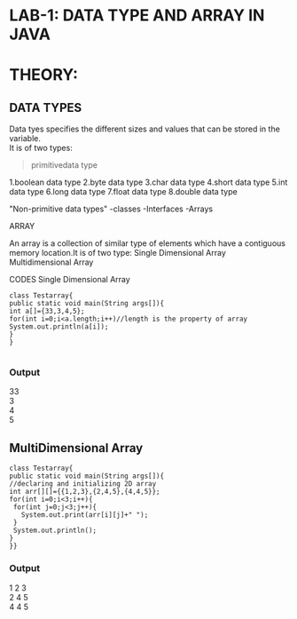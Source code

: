 # LAB-1: DATA TYPE AND ARRAY IN JAVA

# THEORY:

  ## DATA TYPES
Data tyes specifies the different sizes and values that can be stored in the variable.  
It is of two types:

>primitivedata type

  1.boolean data type
  2.byte data type
  3.char data type
  4.short data type
  5.int data type
  6.long data type
  7.float data type
  8.double data type

"Non-primitive data types"
	-classes 
	-Interfaces
	-Arrays

  ARRAY

   An array is a collection of similar type of elements which have a contiguous memory location.It is of two type:
  Single Dimensional Array
  Multidimensional Array


CODES
Single Dimensional Array

```
class Testarray{  
public static void main(String args[]){  
int a[]={33,3,4,5};
for(int i=0;i<a.length;i++)//length is the property of array  
System.out.println(a[i]);  
} 
}
 
``` 

### Output
33\
3\
4\
5

## MultiDimensional Array

```
class Testarray{  
public static void main(String args[]){  
//declaring and initializing 2D array  
int arr[][]={{1,2,3},{2,4,5},{4,4,5}};
for(int i=0;i<3;i++){  
 for(int j=0;j<3;j++){  
   System.out.print(arr[i][j]+" ");  
 }  
 System.out.println();  
}  
}}  
```

### Output
1 2 3\
2 4 5\
4 4 5
